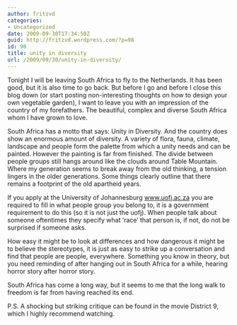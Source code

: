 ```yaml
---
author: fritzvd
categories:
- Uncategorized
date: 2009-09-30T17:34:50Z
guid: http://fritzvd.wordpress.com/?p=98
id: 98
title: unity in diversity
url: /2009/09/30/unity-in-diversity/
---
```


Tonight I will be leaving South Africa to fly to the Netherlands. It has been good, but it is also time to go back. But before I go and before I close this blog down (or start posting non-interesting thoughts on how to design your own vegetable garden), I want to leave you with an impression of the country of my forefathers. The beautiful, complex and diverse South Africa whom I have grown to love.

South Africa has a motto that says: Unity in Diversity. And the country does show an enormous amount of diversity. A variety of flora, fauna, climate, landscape and people form the palette from which a unity needs and can be painted. However the painting is far from finished. The divide between people groups still hangs around like the clouds around Table Mountain. Where my generation seems to break away from the old thinking, a tension lingers in the older generations. Some things clearly outline that there remains a footprint of the old apartheid years.

If you apply at the University of Johannesburg www.uofj.ac.za you are required to fill in what people group you belong to, it is a government requirement to do this (so it is not just the uofj). When people talk about someone oftentimes they specify what &#8216;race&#8217; that person is, if not, do not be surprised if someone asks.

How easy it might be to look at differences and how dangerous it might be to believe the stereotypes, it is just as easy to strike up a conversation and find that people are people, everywhere. Something you know in theory, but you need reminding of after hanging out in South Africa for a while, hearing horror story after horror story.

South Africa has come a long way, but it seems to me that the long walk to freedom is far from having reached its end.

P.S. A shocking but striking critique can be found in the movie District 9, which I highly recommend watching.